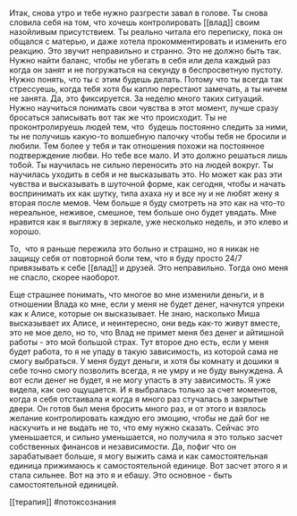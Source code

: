 Итак, снова утро и тебе нужно разгрести завал в голове. Ты снова словила себя на том, что хочешь контролировать [[влад]] своим назойливым присутствием. Ты реально читала его переписку, пока он общался с матерью, и даже хотела прокомментировать и изменить его реакцию. Это звучит неправильно и странно. Это не должно быть так. Нужно найти баланс, чтобы не убегать в себя или дела каждый раз когда он занят и не погружаться на секунду в беспросветную пустоту. Нужно понять, что ты с этим будешь делать. Потому что ты всегда так стрессуешь, когда тебя хотя бы каплю перестают замечать, а ты ничем не занята. Да, это фиксируется. За неделю много таких ситуаций. Нужно научиться понимать свои чувства в этот момент, лучше сразу бросаться записывать вот так же что происходит. Ты не проконтролируешь людей тем, что  будешь постоянно следить за ними, ты не получишь какую-то волшебную палочку чтобы тебя не бросили и любили. Тем более у тебя и так отношения похожи на постоянное подтверждение любви. Но тебе все мало. И это должно решаться лишь тобой. Ты научилась не сильно переносить это на людей вокруг. Ты научилась уходить в себя и не высказывать это. Но может как раз эти чувства и высказывать в шуточной форме, как сегодня, чтобы и начать воспринимать их как шутку, типа ахаха ну и все ну и не любят жену я вторая после мемов. Чем больше я буду смотреть на это как на что-то нереальное, неживое, смешное, тем больше оно будет увядать. Мне нравится как я выгляжу в зеркале, уже несколько недель, и это клево и хорошо. 

То,  что я раньше пережила это больно и страшно, но я никак не защищу себя от повторной боли тем, что я буду просто 24/7 привязывать к себе [[влад]] и друзей. Это неправильно. Тогда оно меня не спасло, скорее наоборот. 

Еще страшнее понимать, что многое во мне изменили деньги, и в отношении Влада ко мне, если у меня не будет денег, начнутся упреки как к Алисе, которые он высказывает. Не знаю, насколько Миша высказывает их Алисе, и неинтересно, они ведь как-то живут вместе, это не мое дело, но то, что Влад не примет меня без денег и айтишной работы - это мой большой страх. Тут второе дно есть, если у меня будет работа, то я не упаду в такую зависимость, из которой сама не смогу выбраться. У меня будут деньги, и хотя бы комнату и дошики я себе точно смогу позволить всегда, я не умру и не буду вынуждена. А  вот если денег не будет, я не могу упасть в эту зависимость. Я уже видела, как оно ощущается. И я выбралась только за счет моментов, когда я себя отстаивала и когда я много раз стучалась в закрытые двери. Он готов был меня бросить много раз, и от этого и взялось желание контролировать каждую его эмоцию, чтобы не дай бог не наскучить и не выдать не то, что ему нужно сказать. Сейчас это уменьшается, и сильно уменьшается, но получила я это только засчет собственных финансов и независимости. Да, пофиг что он зарабатывает больше, я могу выжить сама и как самостоятельная единица прижимаюсь к самостоятельной единице. Вот засчет этого я и стала сильнее. Вот на это я и ебашу. Это основное - быть самостоятельной единицей.

[[терапия]] #потоксознания 